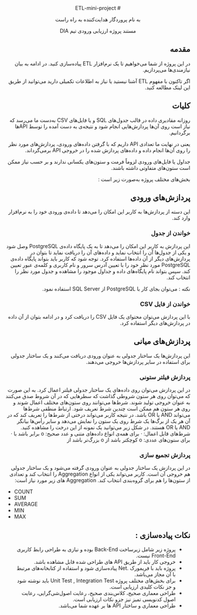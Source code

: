 <div dir='rtl' align="center">
 # ETL-mini-project
 
به نام پروردگار هدایت‌کننده به راه راست
 
 مستند پروژه ارزیابی ورودی تیم DIA
</div>
  <div dir="rtl" align='right'>

## مقدمه
در این پروژه از شما می‌خواهیم تا یک نرم‌افزار ETL پیاده‌سازی کنید. در ادامه به بیان نیازمندی‌ها می‌پردازیم.

اگر تاکنون با مفهوم ETL آشنا نیستید یا نیاز به اطلاعات تکمیلی دارید می‌توانید از طریق این لینک مطالعه کنید.
## کلیات
روزانه مقادیری داده در قالب جدول‌های SQL و یا فایل‌های CSV   به‌دست ما می‌رسد که نیاز است روی آن‌ها پردازش‌هایی انجام شود و نتیجه‌ی به دست آمده را توسط API‌ها برگردانیم.

یعنی در نهایت ما تعدادی API داریم که با گرفتن داده‌های ورودی، پردازش‌های مورد نظر را روی آن‌ها انجام داده و داده‌های پردازش شده را در خروجی API برمی‌گرداند.

جداول یا فایل‌های ورودی لزوماً فرمت و ستون‌های یکسانی ندارند و بر حسب نیاز ممکن است ستون‌های متفاوتی داشته باشند.

بخش‌های مختلف پروژه به‌صورت زیر است :
 
## پردازش‌های ورودی
این دسته از پردازش‌ها به کاربر این امکان را می‌دهد تا داده‌ی ورودی خود را به نرم‌افزار وارد کند.
### خواندن از جدول
این پردازش به کاربر این امکان را می‌دهد تا به یک پایگاه داده‌ی PostgreSQL وصل شود و یکی از جدول‌ها آن را انتخاب نماید و داده‌های آن را دریافت نماید تا بتوان در پردازش‌های دیگر از آن داده‌ها استفاده کرد. توجه شود که کاربر باید بتواند پایگاه داده‌ی PostgreSQL  مورد نظر خود را با تعیین آدرس سرور و نام کاربری و کلمه‌ی عبور تعیین کند. سپس بتواند نام پایگاه‌های داده و جداول موجود را مشاهده و جدول مورد نظر را انتخاب کند.

نکته : می‌توان بجای کار با PostgreSQL  از SQL Server استفاده نمود.
### خواندن از فایل CSV
با این پردازش می‌توان محتوای یک فایل CSV را دریافت کرد و در ادامه بتوان از آن داده در پردازش‌های دیگر استفاده کرد.
## پردازش‌های میانی
این پردازش‌ها یک ساختار جدولی به عنوان ورودی دریافت می‌کنند و یک ساختار جدولی برای استفاده در سایر پردازش‌ها خروجی می‌دهند.
 
### پردازش فیلتر ستونی
در این پردازش می‌توان روی داده‌های یک ساختار جدولی فیلتر اعمال کرد. به این صورت که می‌توان روی هر ستون شروطی گذاشت که سطرهایی که در آن شروط صدق می‌کنند به عنوان خروجی تولید شوند. شرط‌ها می‌توانند روی ستون‌های مختلف اعمال شوند و روی هر ستون هم ممکن است چندین شرط تعریف شود. ارتباط منطقی شرط‌ها می‌تواند AND یا OR باشد.
در نتیجه کاربر می‌تواند درختی از شرط‌ها را تعریف کند که در آن هر یک از برگ‌ها یک شرط روی یک ستون را نمایش می‌دهد و سایر رأس‌ها بیانگر AND یا OR هستند. در شکل زیر می‌توانید یک نمونه از این درخت را مشاهده کنید.
شرط‌های قابل اعمال:
·        برای همه‌ی انواع داده‌های متنی و عدد صحیح:
o       برابر باشد با
·        برای ستون‌های عددی:
o       کوچکتر باشد از
o       بزرگ‌تر باشد از
 
### پردازش تجمیع سازی
در این پردازش یک ساختار جدولی به عنوان ورودی گرفته می‌شود و یک ساختار جدولی هم خروجی آن است. کاربر می‌تواند یکی از انواع Aggregation را انتخاب کند و تعدادی از ستون‌ها را هم برای گروه‌بندی انتخاب کند.
Aggregation های زیر مورد نیاز است:
<div dir='ltr' align="justify">
 
+ COUNT
+ SUM
+ AVERAGE
+ MIN
+ MAX
  
 </div>

 
## نکات پیاده‌سازی :
+ پروژه زیر شامل زیرساخت Back-End بوده و نیازی به طراحی رابط کاربری Front-End نیست.
+ خروجی کار باید از طریق API های طراحی شده قابل مشاهده باشد.
+ پروژه باید با فریمورک .Net  پیاده‌سازی شود و استفاده از کتابخانه‌های مرتبط با آن مجاز می‌باشد.
+ برای بخش‌های مختلف پروژه Unit Test , Integration Test  باید نوشته شود و جز نکات کلیدی ارزیابی است.
+ طراحی معماری صحیح، کلاس‌بندی صحیح، رعایت اصول‌شی‌گرایی، رعایت اصول کدنویسی تمیز نیز جزو نکات ارزیابی است.
+ طراحی‌ معماری و ساختار API ها بر عهده شما می‌باشد.

</div>

